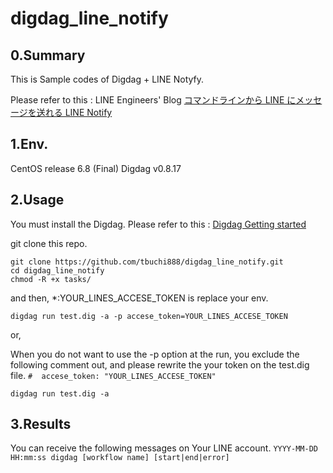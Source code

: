 # digdag_line_notify
## 0.Summary
This is Sample codes of Digdag + LINE Notyfy.

Please refer to this : LINE Engineers' Blog [コマンドラインから LINE にメッセージを送れる LINE Notify](http://developers.linecorp.com/blog/ja/?p=3784)

## 1.Env.
CentOS release 6.8 (Final)
Digdag v0.8.17

## 2.Usage
You must install the Digdag.
Please refer to this : [Digdag Getting started](http://www.digdag.io/getting_started.html)

git clone this repo.

```
git clone https://github.com/tbuchi888/digdag_line_notify.git
cd digdag_line_notify
chmod -R +x tasks/
```

and then,
*:YOUR_LINES_ACCESE_TOKEN is replace your env.

```
digdag run test.dig -a -p accese_token=YOUR_LINES_ACCESE_TOKEN
```

or,

When you do not want to use the -p option at the run, you exclude the following comment out, and please rewrite the your token on the test.dig file.
`#  accese_token: "YOUR_LINES_ACCESE_TOKEN"`

```
digdag run test.dig -a
```

## 3.Results
You can receive the following messages on Your LINE account.
`YYYY-MM-DD HH:mm:ss digdag [workflow name] [start|end|error]`

